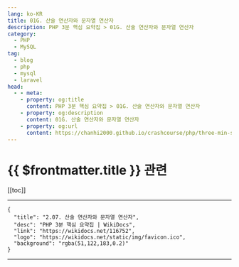 ```yaml
---
lang: ko-KR
title: 01G. 산술 연산자와 문자열 연산자
description: PHP 3분 핵심 요약집 > 01G. 산술 연산자와 문자열 연산자
category: 
  - PHP
  - MySQL
tag: 
  - blog
  - php
  - mysql
  - laravel
head:
  - - meta:
    - property: og:title
      content: PHP 3분 핵심 요약집 > 01G. 산술 연산자와 문자열 연산자
    - property: og:description
      content: 01G. 산술 연산자와 문자열 연산자
    - property: og:url
      content: https://chanhi2000.github.io/crashcourse/php/three-min-summary/01-basics/01G.html
---
```


# {{ $frontmatter.title }} 관련

[[toc]]

---

```component VPCard
{
  "title": "2.07. 산술 연산자와 문자열 연산자",
  "desc": "PHP 3분 핵심 요약집 | WikiDocs",
  "link": "https://wikidocs.net/116752",
  "logo": "https://wikidocs.net/static/img/favicon.ico",
  "background": "rgba(51,122,183,0.2)"
}
```

---

<TagLinks />